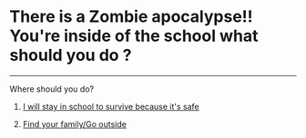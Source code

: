 # There is a Zombie apocalypse!! You're inside of the school what should you do ?

---
Where should you do?

1. [I will stay in school to survive because it's safe](school/school.md) 

2. [Find your family/Go outside](outside-school/where.md) 
